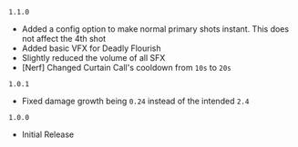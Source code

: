 `1.1.0`
* Added a config option to make normal primary shots instant. This does not affect the 4th shot
* Added basic VFX for Deadly Flourish
* Slightly reduced the volume of all SFX
* [Nerf] Changed Curtain Call's cooldown from `10s` to `20s`

`1.0.1`
* Fixed damage growth being `0.24` instead of the intended `2.4`

`1.0.0`
* Initial Release